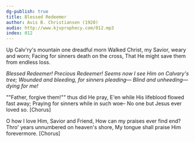 ```yaml
---
dg-publish: true
title: Blessed Redeemer
author: Avis B. Christiansen (1920)
audio: http://www.kjvprophecy.com/012.mp3
index: 012
---
```


Up Calv'ry's mountain one dreadful morn
Walked Christ, my Savior, weary and worn;
Facing for sinners death on the cross,
That He might save them from endless loss.

*Blessed Redeemer! Precious Redeemer!
Seems now I see Him on Calvary's tree;
Wounded and bleeding, for sinners pleading—
Blind and unheeding— dying for me!*

""Father, forgive them!"" thus did He pray,
E'en while His lifeblood flowed fast away;
Praying for sinners while in such woe–
No one but Jesus ever loved so. [Chorus]

O how I love Him, Savior and Friend,
How can my praises ever find end?
Thro' years unnumbered on heaven's shore,
My tongue shall praise Him forevermore. [Chorus]